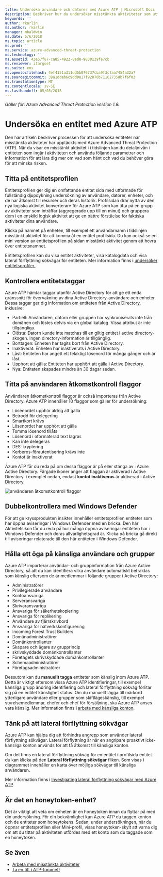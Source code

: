 ```yaml
---
title: Undersöka användare och datorer med Azure ATP | Microsoft Docs
description: Beskriver hur du undersöker misstänkta aktiviteter som utförs av användare, enheter, datorer eller enheter med hjälp av Azure Advanced Threat Protection (ATP)
keywords: ''
author: rkarlin
ms.author: rkarlin
manager: mbaldwin
ms.date: 5/6/2018
ms.topic: article
ms.prod: ''
ms.service: azure-advanced-threat-protection
ms.technology: ''
ms.assetid: 43e57f87-ca85-4922-8ed0-9830139fe7cb
ms.reviewer: itargoet
ms.suite: ems
ms.openlocfilehash: 4ef4151a311dd5b076737cba9f3c7aa7454a32a7
ms.sourcegitcommit: 39a1ddeb6c9dd0817f92870b711627350b7f6f03
ms.translationtype: MT
ms.contentlocale: sv-SE
ms.lasthandoff: 05/08/2018
---
```

*Gäller för: Azure Advanced Threat Protection version 1.9.*



# <a name="investigate-an-entity-with-azure-atp"></a>Undersöka en entitet med Azure ATP

Den här artikeln beskriver processen för att undersöka entiteter när misstänkta aktiviteter har upptäckts med Azure Advanced Threat Protection (ATP). När du visar en misstänkt aktivitet i i tidslinjen kan du detaljnivån i entiteten som ingår i aktiviteten och använda följande parametrar och information för att lära dig mer om vad som hänt och vad du behöver göra för att minska risken.

## <a name="look-at-the-entity-profile"></a>Titta på entitetsprofilen

Entitetsprofilen ger dig en omfattande entitet sida med utformade för fullständig djupdykning undersökning av användare, datorer, enheter, och de har åtkomst till resurser och deras historik. Profilsidan drar nytta av den nya logiska aktivitet konverterare för Azure ATP som kan titta på en grupp av aktiviteter som inträffar (aggregerade upp till en minut) och gruppera dem i en enskild logisk aktivitet att ge en bättre förståelse för faktiska aktiviteter dina användare.

Klicka på namnet på enheten, till exempel ett användarnamn i tidslinjen misstänkt aktivitet för att komma åt en entitet profilsida. Du kan också se en mini version av entitetsprofilen på sidan misstänkt aktivitet genom att hovra över entitetsnamnet.

Entitetsprofilen kan du visa entitet aktiviteter, visa katalogdata och visa lateral förflyttning sökvägar för entiteten. Mer information finns i [undersöker entitetsprofiler ](entity-profiles.md).

## <a name="check-entity-tags"></a>Kontrollera entitetstaggar

Azure ATP hämtar taggar utanför Active Directory för att ge ett enda gränssnitt för övervakning av dina Active Directory-användare och enheter. Dessa taggar ger dig information om entiteten från Active Directory, inklusive:
- Partiell: Användaren, datorn eller gruppen har synkroniserats inte från domänen och löstes delvis via en global katalog. Vissa attribut är inte tillgängliga.
- Olösta: Datorn kunde inte matchas till en giltig entitet i active directory-skogen. Ingen directory-information är tillgänglig.
- Borttagen: Enheten har tagits bort från Active Directory.
- Inaktiverat: Enheten har inaktiverats i Active Directory.
- Låst: Entiteten har angett ett felaktigt lösenord för många gånger och är låst.
- Upphört att gälla: Entiteten har upphört att gälla i Active Directory.
- Nya: Entiteten skapades mindre än 30 dagar sedan.

## <a name="look-at-the-user-access-control-flags"></a>Titta på användaren åtkomstkontroll flaggor

Användaren åtkomstkontroll flaggor är också importeras från Active Directory. Azure ATP innehåller 10 flaggor som gäller för undersökning: 
- Lösenordet upphör aldrig att gälla
- Betrodd för delegering
- Smartkort krävs
- Lösenordet har upphört att gälla
- Tomma lösenord tillåts
- Lösenord i oformaterad text lagras
- Kan inte delegeras
- DES-kryptering
- Kerberos-förautentisering krävs inte
- Kontot är inaktiverat 

Azure ATP får du reda på om dessa flaggor är på eller stänga av i Azure Active Directory. Färgade ikoner anger att flaggan är aktiverad i Active Directory. i exemplet nedan, endast **kontot inaktiveras** är aktiverad i Active Directory.

 ![användaren åtkomstkontroll flaggor](./media/user-access-flags.png)

## <a name="cross-check-with-windows-defender"></a>Dubbelkontrollera med Windows Defender

För att ge kryssprodukten insikter innehåller entitetsprofilen entiteter som har öppna aviseringar i Windows Defender med en bricka. Den här Aktivitetsikon får du reda på hur många öppna aviseringar entiteten har i Windows Defender och deras allvarlighetsgrad är. Klicka på bricka gå direkt till aviseringar relaterade till den här entiteten i Windows Defender.


## <a name="keep-an-eye-on-sensitive-users-and-groups"></a>Hålla ett öga på känsliga användare och grupper

Azure ATP importerar användar- och gruppinformation från Azure Active Directory, så att du kan identifiera vilka användare automatiskt betraktas som känslig eftersom de är medlemmar i följande grupper i Active Directory:

-   Administratörer
-   Privilegierade användare
-   Kontoansvariga
-   Serveransvariga
-   Skrivaransvariga
-   Ansvariga för säkerhetskopiering
-   Ansvariga för replikering
-   Användare av fjärrskrivbord 
-   Ansvariga för nätverkskonfigurering 
-   Incoming Forest Trust Builders
-   Domänadministratörer
-   Domänkontrollanter
-   Skapare och ägare av grupprincip 
-   skrivskyddade domänkontrollanter 
-   Företagets skrivskyddade domänkontrollanter 
-   Schemaadministratörer 
-   Företagsadministratörer

Dessutom kan du **manuellt tagga** entiteter som känslig inom Azure ATP. Detta är viktigt eftersom vissa Azure ATP identifieringar, till exempel känsliga grupp ändring identifiering och lateral förflyttning sökväg förlitar sig på en entitet känslighet status. Om du manuellt lägga till märkord ytterligare användare eller grupper som skiftlägeskänslig, till exempel styrelsemedlemmar, chefer och chef för försäljning, ska Azure ATP anses vara känslig. Mer information finns i [arbeta med känsliga konton](sensitive-accounts.md).

## <a name="be-aware-of-lateral-movement-paths"></a>Tänk på att lateral förflyttning sökvägar

Azure ATP kan hjälpa dig att förhindra angrepp som använder lateral förflyttning sökvägar. Lateral förflyttning är när en angripare proaktivt icke-känsliga konton används för att få åtkomst till känsliga konton.

Om det finns en lateral förflyttning sökväg för en entitet i profilsida entitet du kan klicka på den **Lateral förflyttning sökvägar** fliken. Som visas i diagrammet innehåller en karta över möjliga sökvägar till känsliga användaren. 

Mer information finns i [Investigating lateral förflyttning sökvägar med Azure ATP](use-case-lateral-movement-path.md).


## <a name="is-it-a-honeytoken-entity"></a>Är det en honeytoken-enhet?

Det är viktigt att veta om enheten är en honeytoken innan du flyttar på med din undersökning. För din bekvämlighet kan Azure ATP du taggen konton och de entiteter som honeytokens. Sedan, under undersökningen, när du öppnar entitetsprofilen eller Mini-profil, visas honeytoken-skylt att varna dig om att du tittar på aktiviteten utfördes med ett konto som du taggade som en honeytoken.


    
## <a name="see-also"></a>Se även

- [Arbeta med misstänkta aktiviteter](working-with-suspicious-activities.md)
- [Ta en titt i ATP-forumet!](https://aka.ms/azureatpcommunity)
